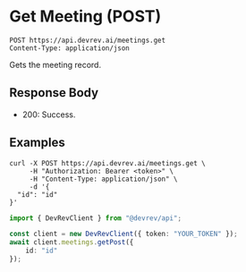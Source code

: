 # Get Meeting (POST)

```http
POST https://api.devrev.ai/meetings.get
Content-Type: application/json
```

Gets the meeting record.



## Response Body

- 200: Success.

## Examples

```shell
curl -X POST https://api.devrev.ai/meetings.get \
     -H "Authorization: Bearer <token>" \
     -H "Content-Type: application/json" \
     -d '{
  "id": "id"
}'
```

```typescript
import { DevRevClient } from "@devrev/api";

const client = new DevRevClient({ token: "YOUR_TOKEN" });
await client.meetings.getPost({
    id: "id"
});

```